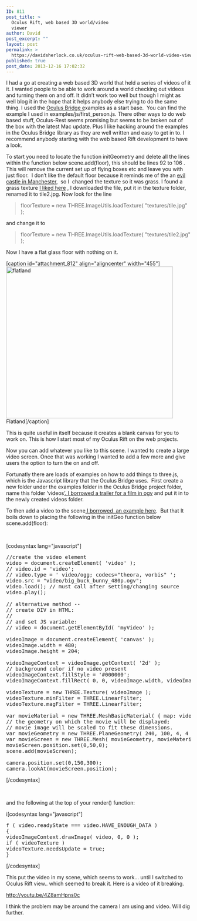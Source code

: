 ```yaml
---
ID: 811
post_title: >
  Oculus Rift, web based 3D world/video
  viewer
author: David
post_excerpt: ""
layout: post
permalink: >
  https://davidsherlock.co.uk/oculus-rift-web-based-3d-world-video-viewer/
published: true
post_date: 2013-12-16 17:02:32
---
```

I had a go at creating a web based 3D world that held a series of videos of it it. I wanted people to be able to work around a world checking out videos and turning them on and off. It didn’t work too well but though I might as well blog it in the hope that it helps anybody else trying to do the same thing. I used the <a href="https://github.com/Instrument/oculus-bridge">Oculus Bridge e</a>xamples as a start base.  You can find the example I used in examples/js/first_person.js. There other ways to do web based stuff, Oculus-Rest seems promising but seems to be broken out of the box with the latest Mac update. Plus I like hacking around the examples in the Oculus Bridge library as they are well written and easy to get in to. I recommend anybody starting with the web based Rift development to have a look.

To start you need to locate the function initGeometry and delete all the lines within the function below scene.add(floor), this should be lines 92 to 106 . This will remove the current set up of flying boxes etc and leave you with just floor.  I don’t like the default floor because it reminds me of the an <a href="http://en.wikipedia.org/wiki/Trafford_Centre">evil castle in Manchester</a>,  so I  changed the texture so it was grass. I found a grass texture <a href="http://en.cze.cz/Textures ">I liked here</a> , I downloaded the file, put it in the texture folder, renamed it to tile2.jpg. Now look for the line
<blockquote>floorTexture = new THREE.ImageUtils.loadTexture( "textures/tile.jpg" );</blockquote>
and change it to
<blockquote>floorTexture = new THREE.ImageUtils.loadTexture( "textures/tile2.jpg" );</blockquote>
Now I have a flat glass floor with nothing on it.

[caption id="attachment_812" align="aligncenter" width="455"]<a href="http://davidsherlock.co.uk/wp-content/uploads/2013/12/flatland-Oculus-Rift.png"><img class=" wp-image-812" alt="flatland" src="http://davidsherlock.co.uk/wp-content/uploads/2013/12/flatland-Oculus-Rift.png" width="455" height="413" /></a> Flatland[/caption]
<p style="text-align: left;">This is quite useful in itself because it creates a blank canvas for you to work on. This is how I start most of my Oculus Rift on the web projects.</p>
Now you can add whatever you like to this scene. I wanted to create a large video screen. Once that was working I wanted to add a few more and give users the option to turn the on and off.

Fortunatly there are loads of examples on how to add things to three.js, which is the Javascript library that the Oculus Bridge uses.  First create a new folder under the examples folder in the Oculus Bridge project folder, name this folder ‘videos<a href="https://code.google.com/p/bennugd-vlc/downloads/detail?name=big_buck_bunny_480p.ogv">’. I borrowed a trailer for a film in ogv</a> and put it in to the newly created videos folder.

To then add a video to the scene<a href="http://stemkoski.github.io/Three.js/"> I borrowed  an example here</a>.  But that It boils down to placing the following in the initGeo function below scene.add(floor):

&nbsp;

[codesyntax lang="javascript"]
<pre>//create the video element
video = document.createElement( 'video' );
// video.id = 'video';
// video.type = ' video/ogg; codecs="theora, vorbis" ';
video.src = "video/big_buck_bunny_480p.ogv";
video.load(); // must call after setting/changing source
video.play();

// alternative method --
// create DIV in HTML:
//
// and set JS variable:
// video = document.getElementById( 'myVideo' );

videoImage = document.createElement( 'canvas' );
videoImage.width = 480;
videoImage.height = 204;

videoImageContext = videoImage.getContext( '2d' );
// background color if no video present
videoImageContext.fillStyle = '#000000';
videoImageContext.fillRect( 0, 0, videoImage.width, videoImage.height );

videoTexture = new THREE.Texture( videoImage );
videoTexture.minFilter = THREE.LinearFilter;
videoTexture.magFilter = THREE.LinearFilter;

var movieMaterial = new THREE.MeshBasicMaterial( { map: videoTexture, overdraw: true, side:THREE.DoubleSide } );
// the geometry on which the movie will be displayed;
// movie image will be scaled to fit these dimensions.
var movieGeometry = new THREE.PlaneGeometry( 240, 100, 4, 4 );
var movieScreen = new THREE.Mesh( movieGeometry, movieMaterial );
movieScreen.position.set(0,50,0);
scene.add(movieScreen);

camera.position.set(0,150,300);
camera.lookAt(movieScreen.position);</pre>
[/codesyntax]

&nbsp;

and the following at the top of your render() function:

i[codesyntax lang="javascript"]
<pre>f ( video.readyState === video.HAVE_ENOUGH_DATA )
{
videoImageContext.drawImage( video, 0, 0 );
if ( videoTexture )
videoTexture.needsUpdate = true;
}</pre>
[/codesyntax]

This put the video in my scene, which seems to work… until I switched to Oculus Rift view.. which seemed to break it. Here is a video of it breaking.

http://youtu.be/4Z8amHpns0c

I think the problem may be around the camera I am using and video. Will dig further.